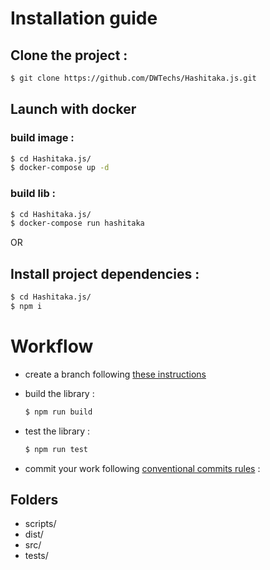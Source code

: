 # Installation guide

## Clone the project :

  ```bash
  $ git clone https://github.com/DWTechs/Hashitaka.js.git
  ```

## Launch with docker
 
  ### build image : 
  ```bash
  $ cd Hashitaka.js/
  $ docker-compose up -d
  ```
  
  ### build lib : 
  ```bash
  $ cd Hashitaka.js/
  $ docker-compose run hashitaka
  ```
  
OR

## Install project dependencies :

  ```bash
  $ cd Hashitaka.js/
  $ npm i
  ```

# Workflow

- create a branch following [these instructions](https://lcluber.github.io/LeadDevToolkit/docs/git/branch.html)

- build the library :

  ```bash
  $ npm run build
  ```

- test the library :

  ```bash
  $ npm run test
  ```

- commit your work following [conventional commits rules](https://lcluber.github.io/LeadDevToolkit/docs/git/commit.html) :


## Folders

- scripts/
- dist/
- src/
- tests/

